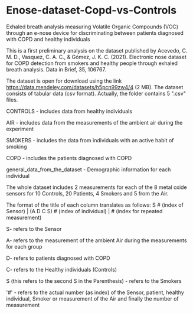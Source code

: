# Enose-dataset-Copd-vs-Controls
Exhaled breath analysis measuring Volatile Organic Compounds (VOC) through an e-nose device for discriminating between patients diagnosed with COPD and healthy individuals

This is a first preliminary analysis on the dataset published by Acevedo, C. M. D., Vasquez, C. A. C., & Gómez, J. K. C. (2021). Electronic nose dataset for COPD detection from smokers and healthy people through exhaled breath analysis. Data in Brief, 35, 106767.

The dataset is open for download using the link https://data.mendeley.com/datasets/h5pcn99zw4/4 (2 MB). The dataset consists of tabular data (csv format). Actually, the folder contains 5 ".csv" files.

CONTROLS - includes data from healthy individuals

AIR - includes data from the measurements of the ambient air during the experiment

SMOKERS - includes the data from individuals with an active habit of smoking

COPD - includes the patients diagnosed with COPD

general_data_from_the_dataset - Demographic information for each individual

The whole dataset includes 2 measurements for each of the 8 metal oxide sensors for 10 Controls, 20 Patients, 4 Smokers and 5 from the Air.

The format of the title of each column translates as follows: S # (index of Sensor) | (A D C S) # (index of individual) | # (index for repeated measurement)

S- refers to the Sensor

A- refers to the measurement of the ambient Air during the measurements for each group

D- refers to patients diagnosed with COPD

C- refers to the Healthy individuals (Controls)

S (this refers to the second S in the Parenthesis) - refers to the Smokers

'#' - refers to the actual number (as index) of the Sensor, patient, healthy individual, Smoker or measurement of the Air and finally the number of measurement




